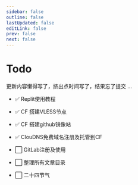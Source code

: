 ```yaml
---
sidebar: false
outline: false
lastUpdated: false
editLink: false
prev: false
next: false
---
```


# Todo

更新内容懒得写了，挤出点时间写了，结果忘了提交 ...

* ✅ Replit使用教程

* ✅ CF 搭建VLESS节点

* ✅ CF 搭建github镜像站

* ✅ ClouDNS免费域名注册及托管到CF

* ⬜ GitLab注册及使用

* ⬜ 整理所有文章目录

* ⬜ 二十四节气

